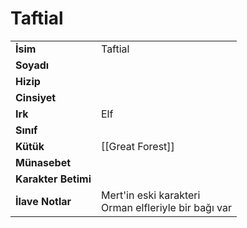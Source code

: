 # Taftial   
|  |  |  
|---|---|  
| **İsim** | Taftial |  
| **Soyadı** |  |  
| **Hizip** |  |  
| **Cinsiyet** |  |  
| **Irk** | Elf |  
| **Sınıf** |  |  
| **Kütük** | [[Great Forest]] |  
| **Münasebet** |  |  
| **Karakter Betimi** |  |  
| **İlave Notlar** | Mert'in eski karakteri<br>Orman elfleriyle bir bağı var |  
